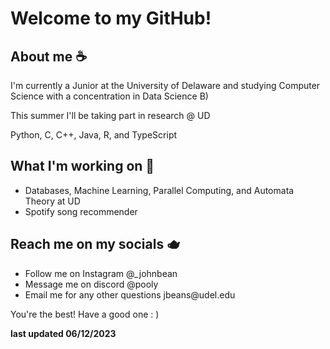 
<h1>Welcome to my GitHub!</h1>

<h2>About me ☕</h2>
<p>I'm currently a Junior at the University of Delaware and studying Computer Science with a concentration in Data Science B)</p>
<p>This summer I'll be taking part in research @ UD</p>
<p>Python, C, C++, Java, R, and TypeScript</p>

<h2>What I'm working on 🍵</h2>
<ul>
  <li>Databases, Machine Learning, Parallel Computing, and Automata Theory at UD</li>
  <li>Spotify song recommender</li>
</ul>

<h2>Reach me on my socials 🫖</h2>
<ul>
  <li>Follow me on Instagram @_johnbean</li>
  <li>Message me on discord @pooly</li>
  <li>Email me for any other questions jbeans@udel.edu</li>
</ul>

<p>You're the best! Have a good one : )</p>
<p><strong>last updated 06/12/2023</strong></p>

